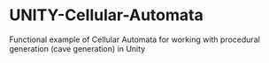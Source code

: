 # UNITY-Cellular-Automata
Functional example of Cellular Automata for working with procedural generation (cave generation) in Unity
